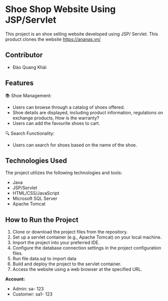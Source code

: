 # Shoe Shop Website Using JSP/Servlet

This project is an shoe selling website developed using JSP/ Servlet. This product clones the website https://ananas.vn/


## Contributor
- Đào Quang Khải
## Features

📚 Shoe Management:
- Users can browse through a catalog of shoes offered.
- Shoe details are displayed, including product information, regulations on exchange products, How is the warranty?
- Users can add the favourite shoes to cart.

🔍 Search Functionality:
- Users can search for shoes based on the name of the shoe.

## Technologies Used

The project utilizes the following technologies and tools:

- Java
- JSP/Servlet
- HTML/CSS/JavaScript
- Microsoft SQL Server
- Apache Tomcat
## How to Run the Project

1. Clone or download the project files from the repository.
2. Set up a servlet container (e.g., Apache Tomcat) on your local machine.
3. Import the project into your preferred IDE.
4. Configure the database connection settings in the project configuration files.
5. Run file data.sql to import data
6. Build and deploy the project to the servlet container.
6. Access the website using a web browser at the specified URL.

<b>Account:</b>
- Admin: sa- 123
- Customer: sa1- 123

